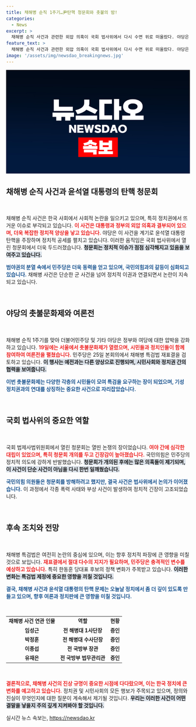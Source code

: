 ```yaml
---
title: 채해병 순직 1주기…尹탄핵 청문회와 촛불의 밤!
categories:
  - News
excerpt: >
  채해병 순직 사건과 관련한 외압 의혹이 국회 법사위에서 다시 수면 위로 떠올랐다. 야당은 尹 탄핵 청문회를 열고 강력히 반발, 시민들과 함께 촛불문화제에 참석하며 여론전을 펼쳤다. 윤석열 대통령의 탄핵 가능성이 갈수록 높아지는 가운데, 채해병 특검법 재표결이 큰 관심을 모으고 있다.
feature_text: >
  채해병 순직 사건과 관련한 외압 의혹이 국회 법사위에서 다시 수면 위로 떠올랐다. 야당은 尹 탄핵 청문회를 열고 강력히 반발, 시민들과 함께 촛불문화제에 참석하며 여론전을 펼쳤다. 윤석열 대통령의 탄핵 가능성이 갈수록 높아지는 가운데, 채해병 특검법 재표결이 큰 관심을 모으고 있다.
image: '/assets/img/newsdao_breakingnews.jpg'
---
```


<p><img src="/assets/img/newsdao_breakingnews.jpg" alt="ranknews 속보" /></p>

<h2 data-ke-size="size26">채해병 순직 사건과 윤석열 대통령의 탄핵 청문회</h2>

<p data-ke-size="size16">&nbsp;</p>

<p>채해병 순직 사건은 한국 사회에서 사회적 논란을 일으키고 있으며, 특히 정치권에서 뜨거운 이슈로 부각되고 있습니다. <b><span style="color: #ee2323;">이 사건은 대통령과 정부의 외압 의혹과 결부되어 있으며, 더욱 복잡한 정치적 양상을 낳고 있습니다.</span></b> 야당은 이 사건을 계기로 윤석열 대통령 탄핵을 주장하며 정치적 공세를 펼치고 있습니다. 이러한 움직임은 국회 법사위에서 열린 청문회에서 더욱 두드러졌습니다. <b><span style="background-color: #21538527;">청문회는 정치적 이슈가 점점 심각해지고 있음을 보여주고 있습니다.</span></b> </p>

<p><b><span style="color: #1a5490;">범야권의 분열 속에서 민주당은 더욱 동력을 얻고 있으며, 국민의힘과의 갈등이 심화되고 있습니다.</span></b> 채해병 사건은 단순한 군 사건을 넘어 정치적 이권과 연결되면서 논란이 지속되고 있습니다.</p>

<p data-ke-size="size16">&nbsp;</p>

<h2 data-ke-size="size26">야당의 촛불문화제와 여론전</h2>

<p data-ke-size="size16">&nbsp;</p>

<p>채해병 순직 1주기를 맞아 더불어민주당 및 기타 야당은 정부와 여당에 대한 압박을 강화하고 있습니다. <b><span style="color: #ee2323;">19일에는 서울에서 촛불문화제가 열렸으며, 시민들과 정치인들이 함께 참여하여 여론전을 펼쳤습니다.</span></b> 민주당은 25일 본회의에서 채해병 특검법 재표결을 검토하고 있습니다. <b><span style="background-color: #21538527;">이 행사는 예전과는 다른 양상으로 진행되며, 시민사회와 정치권 간의 협력을 보여줍니다.</span></b> </p>

<p><b><span style="color: #1a5490;">이번 촛불문화제는 다양한 각층의 시민들이 모여 특검을 요구하는 장이 되었으며, 기성 정치권과의 연대를 상징하는 중요한 사건으로 자리잡았습니다.</span></b> </p>

<p data-ke-size="size16">&nbsp;</p>

<h2 data-ke-size="size26">국회 법사위의 중요한 역할</h2>

<p data-ke-size="size16">&nbsp;</p>

<p>국회 법제사법위원회에서 열린 청문회는 열띤 논쟁의 장이었습니다. <b><span style="color: #ee2323;">여야 간에 심각한 대립이 있었으며, 특히 청문회 개의를 두고 긴장감이 높아졌습니다.</span></b> 국민의힘은 민주당의 정치적 의도에 강하게 반발했습니다. <b><span style="background-color: #21538527;">청문회가 개의된 후에는 많은 의혹들이 제기되며, 이 사건이 단순 사건이 아님을 다시 한번 일깨웠습니다.</span></b> </p>

<p><b><span style="color: #1a5490;">국민의힘 의원들은 청문회를 방해하려고 했지만, 결국 사건은 법사위에서 논의가 이어졌습니다.</span></b> 이 과정에서 각종 폭력 사태와 부상 사건이 발생하여 정치적 긴장이 고조되었습니다.</p>

<p data-ke-size="size16">&nbsp;</p>

<h2 data-ke-size="size26">후속 조치와 전망</h2>

<p data-ke-size="size16">&nbsp;</p>

<p>채해병 특검법은 여전히 논란의 중심에 있으며, 이는 향후 정치적 파장에 큰 영향을 미칠 것으로 보입니다. <b><span style="color: #ee2323;">재표결에서 절대 다수의 지지가 필요하며, 민주당은 충격적인 변수를 예상하고 있습니다.</span></b> 특히 한동훈 당대표 후보의 정책 변화가 주목받고 있습니다. <b><span style="background-color: #21538527;">이러한 변화는 특검법 제정에 중요한 영향을 끼칠 것입니다.</span></b> </p>

<p><b><span style="color: #1a5490;">결국, 채해병 사건과 윤석열 대통령의 탄핵 문제는 오늘날 정치에서 좀 더 깊이 있도록 만들고 있으며, 향후 여론과 정치판에 큰 영향을 미칠 것입니다.</span></b></p>

<p data-ke-size="size16">&nbsp;</p>

<table style="width: 100%; border-collapse: collapse;">
<tr>
<td style="text-align: center; height: 17px;"><b>채해병 사건 연관 인물</b></td>
<td style="text-align: center; height: 17px;"><b>역할</b></td>
<td style="text-align: center; height: 17px;"><b>현황</b></td>
</tr>
<tr>
<td style="text-align: center; height: 17px;"><b>임성근</b></td>
<td style="text-align: center; height: 17px;"><b>전 해병대 1사단장</b></td>
<td style="text-align: center; height: 17px;"><b>증인</b></td>
</tr>
<tr>
<td style="text-align: center; height: 17px;"><b>박정훈</b></td>
<td style="text-align: center; height: 17px;"><b>전 해병대 수사단장</b></td>
<td style="text-align: center; height: 17px;"><b>증인</b></td>
</tr>
<tr>
<td style="text-align: center; height: 17px;"><b>이종섭</b></td>
<td style="text-align: center; height: 17px;"><b>전 국방부 장관</b></td>
<td style="text-align: center; height: 17px;"><b>증인</b></td>
</tr>
<tr>
<td style="text-align: center; height: 17px;"><b>유재은</b></td>
<td style="text-align: center; height: 17px;"><b>전 국방부 법무관리관</b></td>
<td style="text-align: center; height: 17px;"><b>증인</b></td>
</tr>
</table>

<p data-ke-size="size16">&nbsp;</p>

<p><b><span style="color: #ee2323;">결론적으로, 채해병 사건의 진상 규명이 중요한 시점에 다다랐으며, 이는 한국 정치에 큰 변화를 예고하고 있습니다.</span></b> 정치권 및 시민사회의 모든 행보가 주목되고 있으며, 정의와 진실이 무엇인지에 대한 질문이 계속해서 제기될 것입니다. <b><span style="background-color: #21538527;">우리는 이러한 사건이 어떤 결말을 낳을지 주의 깊게 지켜봐야 할 것입니다.</span></b></p>
실시간 뉴스 속보는, <a href="https://newsdao.kr" rel="dofollow">https://newsdao.kr</a>


